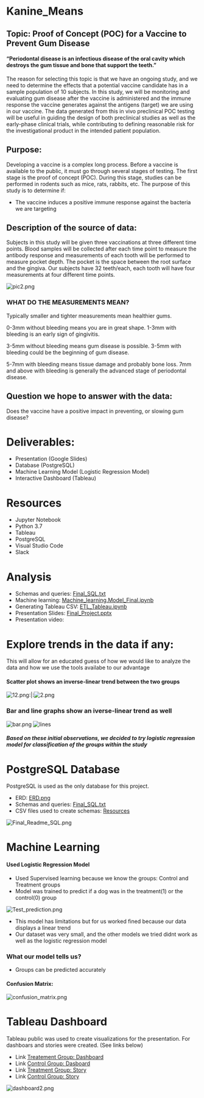 # Kanine_Means
## Topic: Proof of Concept (POC) for a Vaccine to Prevent Gum Disease
#### “Periodontal disease is an infectious disease of the oral cavity which destroys the gum tissue and bone that support the teeth.”

The reason for selecting this topic is that we have an ongoing study, and we need to determine the effects that a potential vaccine candidate has in a sample population of 10 subjects. In this study, we will be monitoring and evaluating gum disease after the vaccine is administered and the immune response the vaccine generates against the antigens (target) we are using in our vaccine.
The data generated from this in vivo preclinical POC testing will be useful in guiding the design of both preclinical studies as well as the early-phase clinical trials, while contributing to defining reasonable risk for the investigational product in the intended patient population.


## Purpose:
Developing a vaccine is a complex long process. Before a vaccine is available to the public, it must go through several stages of testing. The first stage is the proof of concept (POC). During this stage, studies can be performed in rodents such as mice, rats, rabbits, etc.
The purpose of this study is to determine if:
* The vaccine induces a positive immune response against the bacteria we are targeting 

## Description of the source of data:
Subjects in this study will be given three vaccinations at three different time points. Blood samples will be collected after each time point to measure the antibody response and measurements of each tooth will be performed to measure pocket depth. The pocket is the space between the root surface and the gingiva. Our subjects have 32 teeth/each, each tooth will have four measurements at four different time points.

![pic2.png](https://github.com/LucyPill/Kanine_Means/blob/main/Images/pic2.png)

### WHAT DO THE MEASUREMENTS MEAN?
Typically smaller and tighter measurements mean healthier gums. 

0-3mm without bleeding means you are in great shape. 
1-3mm with bleeding is an early sign of gingivitis. 

3-5mm without bleeding means gum disease is possible.
3-5mm with bleeding could be the beginning of gum disease.

5-7mm with bleeding means tissue damage and probably bone loss.
7mm and above with bleeding is generally the advanced stage of periodontal disease. 

## Question we hope to answer with the data:
Does the vaccine have a positive impact in preventing, or slowing gum disease?

# Deliverables:
* Presentation (Google Slides)
*  Database (PostgreSQL)
*  Machine Learning Model (Logistic Regression Model)
*  Interactive Dashboard (Tableau)

# Resources 
* Jupyter Notebook
* Python 3.7
* Tableau 
* PostgreSQL
* Visual Studio Code
* Slack

# Analysis
* Schemas and queries: [Final_SQL.txt](https://github.com/LucyPill/Kanine_Means/blob/main/SQL/Final_SQL.txt)
* Machine learning: [Machine_learning.Model_Final.ipynb](https://github.com/LucyPill/Kanine_Means/blob/main/Machine_Learning/Machine_learning.Model_Final.ipynb)
* Generating Tableau CSV: [ETL_Tableau.ipynb](https://github.com/LucyPill/Kanine_Means/blob/main/Tableau/ETL_Tableau.ipynb)
* Presentation Slides: [Final_Project.pptx](https://github.com/LucyPill/Kanine_Means/blob/main/Presentation/Final_Project.pptx)
* Presentation video: 

# Explore trends in the data if any:
This will allow for an educated guess of how we would like to analyze the data and how we use the tools availabe to our advantage

#### Scatter plot shows an inverse-linear trend between the two groups

![12.png](https://github.com/LucyPill/Kanine_Means/blob/main/Images_Final_Repo/12.png):|:![2.png](https://github.com/LucyPill/Kanine_Means/blob/main/Images_Final_Repo/2.png) 

### Bar and line graphs show an iverse-linear trend as well

![bar.png](https://github.com/LucyPill/Kanine_Means/blob/main/Images_Final_Repo/bar.png)
![lines](https://github.com/LucyPill/Kanine_Means/blob/main/Images_Final_Repo/lines.png)

##### Based on these initial observations, we decided to try logistic regression model for classification of the groups within the study

# PostgreSQL Database
PostgreSQL is used as the only database for this project.

* ERD: [ERD.png](https://github.com/LucyPill/Kanine_Means/blob/main/Images_Final_Repo/ERD.png)
* Schemas and queries: [Final_SQL.txt](https://github.com/LucyPill/Kanine_Means/blob/main/SQL/Final_SQL.txt)
* CSV files used to create schemas: [Resources](https://github.com/LucyPill/Kanine_Means/tree/main/Resources)


![Final_Readme_SQL.png](https://github.com/LucyPill/Kanine_Means/blob/main/Images_Final_Repo/Final_Readme_SQL.png)

# Machine Learning

#### Used Logistic Regression Model

* Used Supervised learning because we know the groups: Control and Treatment groups
* Model was trained to predict if a dog was in the treatment(1) or the control(0) group

![Test_prediction.png](https://github.com/LucyPill/Kanine_Means/blob/main/Images_Final_Repo/Test_prediction%20.png)

* This model has limitations but for us worked fined because our data displays a linear trend 
*  Our dataset was very small, and the other models we tried didnt work as well as the logistic regression model

### What our model tells us?
* Groups can be predicted accurately 

#### Confusion Matrix:

![confusion_matrix.png](https://github.com/LucyPill/Kanine_Means/blob/main/Images_Final_Repo/confusion_matrix.png)


# Tableau Dashboard
Tableau public was used to create visualizations for the presentation. For dashboars and stories were created. (See links below)
* Link [Treatement Group: Dashboard](https://public.tableau.com/app/profile/lucy.e.pill/viz/TreatementGroupDashboard/Treatment-Dasboard?publish=yes)
* Link [Control Group: Dasboard](https://public.tableau.com/app/profile/lucy.e.pill/viz/ControlGroupDashboard/ControlGroupDashboard)
* Link [Treatment Group: Story](https://public.tableau.com/app/profile/lucy.e.pill/viz/TreatementGroupStory/TreatmentGroupStory?publish=yes)
* Link [Control Group: Story](https://public.tableau.com/app/profile/lucy.e.pill/viz/ControlGroupStory/ControlGroupStory)

![dashboard2.png](https://github.com/LucyPill/Kanine_Means/blob/main/Images/dashboard2.png)
